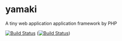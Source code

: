 yamaki
======

A tiny web application application framework by PHP

[![Build Status](https://secure.travis-ci.org/yamaki-project/yamaki.png?branch=master)](http://travis-ci.org/yamaki-project/yamaki)
([![Build Status](https://travis-ci.org/yamaki-project/yamaki.png?branch=develop)](https://travis-ci.org/yamaki-project/yamaki))
